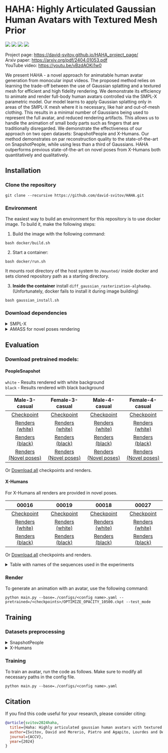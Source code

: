 # HAHA: Highly Articulated Gaussian Human Avatars with Textured Mesh Prior

<p float="left">
<img src="./assets/00016.gif">
<img src="./assets/m3.gif">
<img src="./assets/fm3.gif">
<img src="./assets/00019.gif">
</p>

Project page: https://david-svitov.github.io/HAHA_project_page/ </br>
Arxiv paper: https://arxiv.org/pdf/2404.01053.pdf </br>
YouTube video: https://youtu.be/vBzdAOKi1w0 </br>

We present HAHA - a novel approach for animatable human avatar generation from monocular input videos. The proposed method relies on learning the trade-off between the use of Gaussian splatting and a textured mesh for efficient and high fidelity rendering. We demonstrate its efficiency to animate and render full-body human avatars controlled via the SMPL-X parametric model. Our model learns to apply Gaussian splatting only in areas of the SMPL-X mesh where it is  necessary, like hair and out-of-mesh clothing. This results in a minimal number of Gaussians being used to represent the full avatar, and reduced rendering artifacts. This allows us to handle the animation of small body parts such as fingers that are traditionally disregarded. We demonstrate the effectiveness of our approach on two open datasets: SnapshotPeople and X-Humans. Our method demonstrates on par reconstruction quality to the state-of-the-art on SnapshotPeople, while using less than a third of Gaussians. HAHA outperforms previous state-of-the-art on novel poses from X-Humans both quantitatively and qualitatively.

## Installation

### Clone the repository

```commandline
git clone --recursive https://github.com/david-svitov/HAHA.git
```

### Environment

The easiest way to build an environment for this repository is to use docker image. To build it, make the following steps:
1. Build the image with the following command:
```
bash docker/build.sh
```
2. Start a container:
```
bash docker/run.sh
```
It mounts root directory of the host system to `/mounted/` inside docker and sets cloned repository path as a starting directory.

3. **Inside the container** install `diff_gaussian_rasterization-alphadep`. (Unfortunately, docker fails to install it during image building)
```
bash gaussian_install.sh
```

### Download dependencies


<details>
<summary>SMPL-X</summary>

Download SMPL-X v1.1 `models_smplx_v1_1.zip` from [SMPL-X official website](https://smpl-x.is.tue.mpg.de/download.php) and extract files to get:

```
models/smplx
    ├── SMPLX_FEMALE.pkl
    ├── SMPLX_FEMALE.npz
    ├── SMPLX_MALE.pkl
    ├── SMPLX_MALE.npz
    ├── SMPLX_NEUTRAL.pkl
    ├── SMPLX_NEUTRAL.npz
```

You will need to change the path to the models' folder in the config parameter ```smplx_path``` of the config in ```./configs/*.yaml``` you are going to use.


</details>
<details>
<summary>AMASS for novel poses rendering</summary>

Download the `SMPL-X N` package of `CMU` subset from [AMASS](https://amass.is.tue.mpg.de/index.html) and unzip it.

You will need to change the AMASS dataset pathin the config parameter ```animation_sequence``` of the config in ```./configs/*.yaml``` you are going to use.

</details>

## Evaluation

### Download pretrained models:

#### PeopleSnapshot

```white``` - Results rendered with white background</br>
```black``` - Results rendered with black background

|                                                Male-3-casual                                                |                                                                                    Female-3-casual                                                                                    |                                                Male-4-casual                                                |                                               Female-4-casual                                               |
|:-----------------------------------------------------------------------------------------------------------:|:-------------------------------------------------------------------------------------------------------------------------------------------------------------------------------------:|:-----------------------------------------------------------------------------------------------------------:|:-----------------------------------------------------------------------------------------------------------:|
|      [Checkpoint](https://drive.google.com/file/d/1ebymbUv3KonBNobMalaWOnhX4f5TpHGS/view?usp=sharing)       |                                           [Checkpoint](https://drive.google.com/file/d/1gg7L3PnjL1Q_R8qJEVZ48hUNrj-jZrNo/view?usp=sharing)                                            |      [Checkpoint](https://drive.google.com/file/d/1-3vwUnpplev2M79maZR27-cbhAuClwFZ/view?usp=sharing)       |      [Checkpoint](https://drive.google.com/file/d/1gEqHxBKyDWflIL5DSI6dzsP98670bFpd/view?usp=sharing)       |
|    [Renders (white)](https://drive.google.com/file/d/1swy427EGTo-SFYFpt4iAmaqSXpEOPmHg/view?usp=sharing)    |                                         [Renders (white)](https://drive.google.com/file/d/1_wuoLwj_CBxi-EjIkUO_3znFI_Uu_IkT/view?usp=sharing)                                         |    [Renders (white)](https://drive.google.com/file/d/1a2MllGJcp5MDYTKwZKD_Y0grnFGaYBmf/view?usp=sharing)    |    [Renders (white)](https://drive.google.com/file/d/1a9UzchEdE1tjJcBDTf4Mu4WsSjzTH2Ol/view?usp=sharing)    |
|    [Renders (black)](https://drive.google.com/file/d/1gzAwQAxGu3A9yqb4ArqUHbXueAxj1o1A/view?usp=sharing)    |                                         [Renders (black)](https://drive.google.com/file/d/1UdOgVV5RRhOe1YDmnBzIS621Mtbt93cD/view?usp=sharing)                                         |    [Renders (black)](https://drive.google.com/file/d/1AMyBh9WsqwNGwnfHV2G5uy-L-Ve7HgVq/view?usp=sharing)    |    [Renders (black)](https://drive.google.com/file/d/1XM8n2lRbXrxVrQbt3e1GeETM7bIOc-ey/view?usp=sharing)    |
| [Renders (Novel poses)](https://drive.google.com/file/d/1qNH0C0oCIST1kI3-tCW8tRJg6tiYx7WT/view?usp=sharing) |                                      [Renders (Novel poses)](https://drive.google.com/file/d/13Hm0LgT61q441nJeHGqX8W356przQcCv/view?usp=sharing)                                      | [Renders (Novel poses)](https://drive.google.com/file/d/1tsjL1aQnslwNIx7LJeVD0IbaG4A0CGL0/view?usp=sharing) | [Renders (Novel poses)](https://drive.google.com/file/d/1mRFWMr7aAVGn1Y8bZs_d3m6aRqtlecgP/view?usp=sharing) |

Or [Download all](https://drive.google.com/drive/folders/1NcW3PwAmytr7C5PtNWHae55-oV8F2qUD?usp=sharing0) checkpoints and renders.

#### X-Humans

For X-Humans all renders are provided in novel poses.

|                                                                                         00016                                                                                          |                                                 00019                                                 |                                                 00018                                                 |                                                 00027                                                 |
|:--------------------------------------------------------------------------------------------------------------------------------------------------------------------------------------:|:-----------------------------------------------------------------------------------------------------:|:-----------------------------------------------------------------------------------------------------:|:-----------------------------------------------------------------------------------------------------:|
|                                            [Checkpoint](https://drive.google.com/file/d/12hdMOcLR1Mklj4QyDOlqE7XEDK73c0af/view?usp=sharing)                                            |   [Checkpoint](https://drive.google.com/file/d/1T5pSsyqmqFbhGBBDd64SZBDhK5X89QP6/view?usp=sharing)    |   [Checkpoint](https://drive.google.com/file/d/1ybuGxXu7kWr8xPhAceUcyCiAwOOfUWJN/view?usp=sharing)    |   [Checkpoint](https://drive.google.com/file/d/1low_1_UTE5iIMlQEn-NjOaETNHOzdrSd/view?usp=sharing)    |
|                                         [Renders (white)](https://drive.google.com/file/d/1vn1gDGd8almkdsZdSAMi-VjLGyIXwlG3/view?usp=sharing)                                          | [Renders (white)](https://drive.google.com/file/d/1UKvR1Wft_botUCU1a2_gYXHwhTkxU1HG/view?usp=sharing) | [Renders (white)](https://drive.google.com/file/d/1bT7KYBl663E1-cSEeuJPeuxdYLCKN9vP/view?usp=sharing) | [Renders (white)](https://drive.google.com/file/d/1gRUUgU4_hsPsJ-Yjp6WzUVjvEIC5_t1N/view?usp=sharing) |
|                                                              [Renders (black)](https://drive.google.com/file/d/1u1KfF9UovkAFOpUCPTLF4EuAGHz92A-i/view?usp=sharing)                     |                                          [Renders (black)](https://drive.google.com/file/d/1Hix9lmLmCjgY74xaIElN-YZMGgZsDoED/view?usp=sharing)                                          |                                          [Renders (black)](https://drive.google.com/file/d/1_6MdKTUVKZQApqgZVBEXZojtAS-oPdA7/view?usp=sharing)                                          |                                          [Renders (black)](https://drive.google.com/file/d/1kjKIXuEN9DSco1-xMs90XaR7YBLaeUee/view?usp=sharing)                                          |

Or [Download all](https://drive.google.com/drive/folders/1lsgk1Mtq_WWi9sFn-Mc7UHs2Lv3C-_cV?usp=sharing) checkpoints and renders.

<details>
<summary>Table with names of the sequences used in the experiments</summary>

|                                 |    00016     |    00019     |    00018     |    00027     |
|:-------------------------------:|:------------:|:------------:|:------------:|:------------:|
|       Train sequence path       | /train/Take4 | /train/Take5 | /train/Take6 | /train/Take7 |
|       Test sequence path        | /train/Take6 | /train/Take7 | /train/Take9 | /train/Take6 |

</details>

### Render 
To generate an animation with an avatar, use the following command:

```
python main.py --base=./configs/<config name>.yaml --pretrained=/<checkpoints>/OPTIMIZE_OPACITY_10500.ckpt --test_mode
```


## Training

### Datasets preprocessing

<details>
<summary>SnapshotPeople</summary>

We use the data from [InstantAvatar](https://github.com/tijiang13/InstantAvatar) and finetuned their pre-processed poses to get SMPL-X fits.

Preprocessed data with SMPL-X fits can be downloaded [here](https://drive.google.com/file/d/1peE2RNuYoeouA8YS0XwyR2YEbLT5gseW/view?usp=sharing).

</details>

<details>
<summary>X-Humans</summary>

The data can be requested and downloaded [here](https://github.com/Skype-line/X-Avatar?tab=readme-ov-file).

No special preprocessing is required.


</details>

### Training

To train an avatar, run the code as follows. Make sure to modify all necessary paths in the config file.

```
python main.py --base=./configs/<config name>.yaml
```

## Citation

If you find this code useful for your research, please consider citing:
```bibtex
@article{svitov2024haha,
  title={Haha: Highly articulated gaussian human avatars with textured mesh prior},
  author={Svitov, David and Morerio, Pietro and Agapito, Lourdes and Del Bue, Alessio},
  journal={ACCV},
  year={2024}
}
